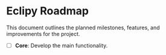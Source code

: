 # Eclipy Roadmap

This document outlines the planned milestones, features, and improvements for the project.

- [ ] **Core**: Develop the main functionality.